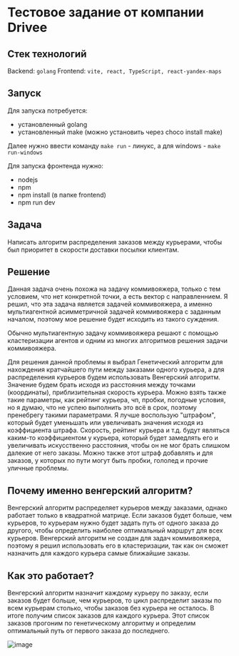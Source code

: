 # Тестовое задание от компании Drivee

## Стек технологий

Backend: `golang`
Frontend: `vite, react, TypeScript, react-yandex-maps`

## Запуск

Для запуска потребуется:

- установленный golang
- установленный make (можно установить через choco install make)

Далее нужно ввести команду
`make run` - линукс, а для windows - `make run-windows`

Для запуска фронтенда нужно:
- nodejs
- npm
- npm install (в папке frontend)
- npm run dev

## Задача

Написать алгоритм распределения заказов между курьерами, чтобы был приоритет в скорости доставки посылки клиентам.

## Решение

Данная задача очень похожа на задачу коммивояжера, только с тем условием, что нет конкретной точки, а есть вектор с направленнием. Я решил, что эта задача является задачей коммивояжера, а именно мультиагентной асимметричной задачей коммивояжера с заданным началом, поэтому мое решение будет исходить из такого суждения.

Обычно мультиагентную задачу коммивояжера решают с помощью кластеризации агентов и одним из многих алгоритмов решения задачи коммивояжера.

Для решения данной проблемы я выбрал Генетический алгоритм для нахождения кратчайшего пути между заказами одного курьера, а для распределения курьеров будем использовать Венгерский алгоритм.
Значение будем брать исходя из расстояния между точками (координаты), приблизительная скорость курьера. Можно взять также такие параметры, как рейтинг курьера, чп, пробки, погодные условия, но я думаю, что не успею выполнить это всё в срок, поэтому пренебрегу такими параметрами.
Я лучше воспользую "штрафом", который будет уменьшать или увеличивать значения исходя из коэффициента штрафа. Скорость, рейтинг курьера и т.д. будут являться каким-то коэффициентом у курьера, который будет замедлять его и увеличивать искусственно расстояния, чтобы он не мог брать слишком далекие от него заказы. Можно также этот штраф добавлять и для заказов, у которых по пути могут быть пробки, гололед и прочие уличные проблемы.

## Почему именно венгерский алгоритм?

Венгерский алгоритм распределяет курьеров между заказами, однако работает только в квадратной матрице. Если заказов будет больше, чем курьеров, то курьерам нужно будет задать путь от одного заказа до другого, чтобы определить наиболее оптимальный маршрут для всех курьеров. Венгерский алгоритм не создан для задач коммивояжера, поэтому я решил использовать его в кластеризации, так как он сможет назначить для каждого курьера самые ближайшие заказы.

## Как это работает?

Венгерский алгоритм назначит каждому курьеру по заказу, если заказов будет больше, чем курьеров, то цикл распределит заказы по всем курьерам столько, чтобы заказов без курьера не осталось. В итоге получим список заказов для каждого курьера. Этот список заказов прогоним по генетическому алгоритму и определим оптимальный путь от первого заказа до последнего.

![image](https://github.com/vicdevcode/drivee-test/assets/148728128/e1da173c-e762-4461-b362-6421d705af79)

